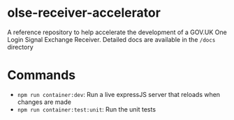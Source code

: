 # olse-receiver-accelerator

A reference repository to help accelerate the development of a GOV.UK One Login Signal Exchange Receiver. Detailed docs are available in the `/docs` directory

# Commands

- `npm run container:dev`: Run a live expressJS server that reloads when changes are made
- `npm run container:test:unit`: Run the unit tests
